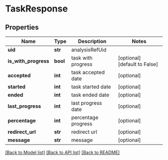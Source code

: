 # TaskResponse

## Properties
Name | Type | Description | Notes
------------ | ------------- | ------------- | -------------
**uid** | **str** | analysisRefUid | 
**is_with_progress** | **bool** | task with progress | [optional] [default to False]
**accepted** | **int** | task accepted date | [optional] 
**started** | **int** | task started date | [optional] 
**ended** | **int** | task ended date | [optional] 
**last_progress** | **int** | last progress date | [optional] 
**percentage** | **int** | percentage progress | [optional] 
**redirect_url** | **str** | redirect url | [optional] 
**message** | **str** | message | [optional] 

[[Back to Model list]](../README.md#documentation-for-models) [[Back to API list]](../README.md#documentation-for-api-endpoints) [[Back to README]](../README.md)


